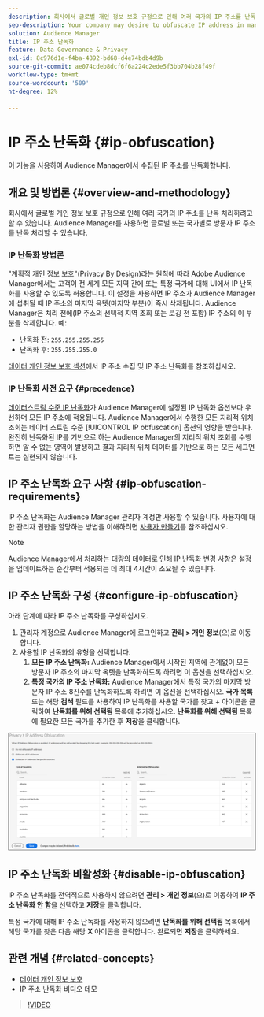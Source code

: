 ```yaml
---
description: 회사에서 글로벌 개인 정보 보호 규정으로 인해 여러 국가의 IP 주소를 난독 처리하려고 할 수 있습니다. Audience Manager를 사용하면 글로벌 또는 국가별로 방문자 IP 주소를 난독 처리할 수 있습니다.
seo-description: Your company may desire to obfuscate IP address in many countries due to global privacy regulations. Audience Manager allows you to obfuscate visitor IP addresses on a global or country-by-country basis.
solution: Audience Manager
title: IP 주소 난독화
feature: Data Governance & Privacy
exl-id: 8c976d1e-f4ba-4892-bd68-d4e74bdb4d9b
source-git-commit: ae074cdeb8dcf6f6a224c2ede5f3bb704b28f49f
workflow-type: tm+mt
source-wordcount: '509'
ht-degree: 12%

---
```


# IP 주소 난독화 {#ip-obfuscation}

이 기능을 사용하여 Audience Manager에서 수집된 IP 주소를 난독화합니다.

## 개요 및 방법론 {#overview-and-methodology}

회사에서 글로벌 개인 정보 보호 규정으로 인해 여러 국가의 IP 주소를 난독 처리하려고 할 수 있습니다. Audience Manager를 사용하면 글로벌 또는 국가별로 방문자 IP 주소를 난독 처리할 수 있습니다.

### IP 난독화 방법론

&quot;계획적 개인 정보 보호&quot;(Privacy By Design)라는 원칙에 따라 Adobe Audience Manager에서는 고객이 전 세계 모든 지역 간에 또는 특정 국가에 대해 UI에서 IP 난독화를 사용할 수 있도록 허용합니다. 이 설정을 사용하면 IP 주소가 Audience Manager에 섭취될 때 IP 주소의 마지막 옥텟(마지막 부분)이 즉시 삭제됩니다. Audience Manager은 처리 전에(IP 주소의 선택적 지역 조회 또는 로깅 전 포함) IP 주소의 이 부분을 삭제합니다. 예:

* 난독화 전: `255.255.255.255`
* 난독화 후: `255.255.255.0`

[데이터 개인 정보 보호 섹션](/help/using/overview/data-security-and-privacy/data-privacy.md)에서 IP 주소 수집 및 IP 주소 난독화를 참조하십시오.

### IP 난독화 사전 요구 {#precedence}

[데이터스트림 수준 IP 난독화](https://experienceleague.adobe.com/docs/experience-platform/edge/datastreams/configure.html?lang=ko#create)가 Audience Manager에 설정된 IP 난독화 옵션보다 우선하며 모든 IP 주소에 적용됩니다. Audience Manager에서 수행한 모든 지리적 위치 조회는 데이터 스트림 수준 [!UICONTROL IP obfuscation] 옵션의 영향을 받습니다. 완전히 난독화된 IP를 기반으로 하는 Audience Manager의 지리적 위치 조회를 수행하면 알 수 없는 영역이 발생하고 결과 지리적 위치 데이터를 기반으로 하는 모든 세그먼트는 실현되지 않습니다.

## IP 주소 난독화 요구 사항 {#ip-obfuscation-requirements}

IP 주소 난독화는 Audience Manager 관리자 계정만 사용할 수 있습니다. 사용자에 대한 관리자 권한을 할당하는 방법을 이해하려면 [사용자 만들기](/help/using/features/administration/administration-overview.md#create-users)를 참조하십시오.

>[!NOTE]
>
> Audience Manager에서 처리하는 대량의 데이터로 인해 IP 난독화 변경 사항은 설정을 업데이트하는 순간부터 적용되는 데 최대 4시간이 소요될 수 있습니다.

## IP 주소 난독화 구성 {#configure-ip-obfuscation}

아래 단계에 따라 IP 주소 난독화를 구성하십시오.

1. 관리자 계정으로 Audience Manager에 로그인하고 **관리 > 개인 정보**(으)로 이동합니다.
2. 사용할 IP 난독화의 유형을 선택합니다.
   1. **모든 IP 주소 난독화:** Audience Manager에서 시작된 지역에 관계없이 모든 방문자 IP 주소의 마지막 옥텟을 난독화하도록 하려면 이 옵션을 선택하십시오.
   2. **특정 국가의 IP 주소 난독화:** Audience Manager에서 특정 국가의 마지막 방문자 IP 주소 8진수를 난독화하도록 하려면 이 옵션을 선택하십시오. **국가 목록** 또는 해당 **검색** 필드를 사용하여 IP 난독화를 사용할 국가를 찾고 + 아이콘을 클릭하여 **난독화를 위해 선택됨** 목록에 추가하십시오. **난독화를 위해 선택됨** 목록에 필요한 모든 국가를 추가한 후 **저장**&#x200B;을 클릭합니다.

![](assets/ip-obfuscation.png)

## IP 주소 난독화 비활성화 {#disable-ip-obfuscation}

IP 주소 난독화를 전역적으로 사용하지 않으려면 **관리 > 개인 정보**(으)로 이동하여 **IP 주소 난독화 안 함**&#x200B;을 선택하고 **저장**&#x200B;을 클릭합니다.

특정 국가에 대해 IP 주소 난독화를 사용하지 않으려면 **난독화를 위해 선택됨** 목록에서 해당 국가를 찾은 다음 해당 **X** 아이콘을 클릭합니다. 완료되면 **저장**&#x200B;을 클릭하세요.

## 관련 개념 {#related-concepts}

* [데이터 개인 정보 보호](/help/using/overview/data-security-and-privacy/data-privacy.md)
* IP 주소 난독화 비디오 데모
>[!VIDEO](https://video.tv.adobe.com/v/27218/)
